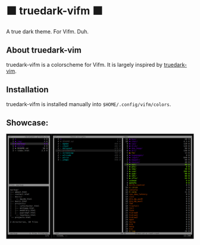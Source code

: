 # ⬛ truedark-vifm ⬛
A true dark theme. For Vifm. Duh.

## About truedark-vim
truedark-vifm is a colorscheme for Vifm. It is largely inspired by [truedark-vim](https://github.com/bratpeki/truedark-vim/).

## Installation
truedark-vifm is installed manually into `$HOME/.config/vifm/colors`.

## Showcase:
![truedark](./img/ex.png)
